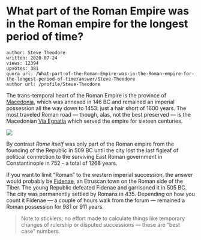 # What part of the Roman Empire was in the Roman empire for the longest period of time?

	author: Steve Theodore
	written: 2020-07-24
	views: 12394
	upvotes: 381
	quora url: /What-part-of-the-Roman-Empire-was-in-the-Roman-empire-for-the-longest-period-of-time/answer/Steve-Theodore
	author url: /profile/Steve-Theodore


The trans-temporal heart of the Roman Empire is the province of [Macedonia](https://en.wikipedia.org/wiki/Macedonia_(Roman_province)), which was annexed in 146 BC and remained an imperial possession all the way down to 1453: just a hair short of 1600 years. The most traveled Roman road — though, alas, not the best preserved — is the Macedonian [Via Egnatia](https://en.wikipedia.org/wiki/Via_Egnatia) which served the empire for sixteen centuries.

![](https://qph.fs.quoracdn.net/main-qimg-b81ee5448babe824e9564f0098bd8d1a)

By contrast _Rome itself_  was only part of the Roman empire from the founding of the Republic in 509 BC until the city lost the last figleaf of political connection to the surviving East Roman government in Constantinople in 752 - a total of 1268 years.

If you want to limit “Roman” to the western imperial succession, the answer would probably be [Fidenae](https://en.wikipedia.org/wiki/Fidenae), an Etruscan town on the Roman side of the Tiber. The young Republic defeated Fidenae and garrisoned it in 505 BC. The city was permanently settled by Romans in 435. Depending on how you count it Fidenae — a couple of hours walk from the forum — remained a Roman possession for 981 or 911 years.

> Note to sticklers; no effort made to calculate things like temporary changes of rulership or disputed successions — these are “best case” numbers.


